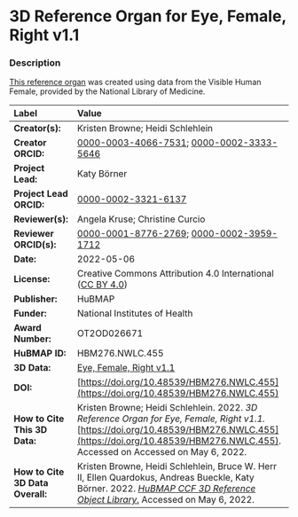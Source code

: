 # 3D Reference Organ for Eye, Female, Right v1.1

### Description
[This reference organ](https://humanatlas.io/3d-reference-library) was created using data from the Visible Human Female, provided by the National Library of Medicine.

| Label | Value |
| :------------- |:-------------|
| **Creator(s):** | Kristen Browne; Heidi Schlehlein |
| **Creator ORCID:** | [0000-0003-4066-7531](https://orcid.org/0000-0003-4066-7531); [0000-0002-3333-5646](https://orcid.org/0000-0002-3333-5646)
| **Project Lead:** | Katy B&ouml;rner |
| **Project Lead ORCID:** | [0000-0002-3321-6137](https://orcid.org/0000-0002-3321-6137) |
| **Reviewer(s):** | Angela Kruse; Christine Curcio |
| **Reviewer ORCID(s):** |[0000-0001-8776-2769](https://doi.org/10.5072/0000-0001-8776-2769); [0000-0002-3959-1712](https://doi.org/10.5072/0000-0002-3959-1712) |
| **Date:** | 2022-05-06 |
| **License:** | Creative Commons Attribution 4.0 International ([CC BY 4.0](https://creativecommons.org/licenses/by/4.0/)) |
| **Publisher:** | HuBMAP |
| **Funder:** | National Institutes of Health |
| **Award Number:** | OT2OD026671 |
| **HuBMAP ID:** | HBM276.NWLC.455 |
| **3D Data:** | [Eye, Female, Right v1.1](https://hubmapconsortium.github.io/ccf-releases/v1.2/models/VH_F_Eye_R.glb) |
| **DOI:** | [https://doi.org/10.48539/HBM276.NWLC.455](https://doi.org/10.48539/HBM276.NWLC.455) |
| **How to Cite This 3D Data:** | Kristen Browne; Heidi Schlehlein. 2022. *3D Reference Organ for Eye, Female, Right v1.1.* [https://doi.org/10.48539/HBM276.NWLC.455](https://doi.org/10.48539/HBM276.NWLC.455). Accessed on Accessed on May 6, 2022. |
| **How to Cite 3D Data Overall:** | Kristen Browne, Heidi Schlehlein, Bruce W. Herr II, Ellen Quardokus, Andreas Bueckle, Katy B&ouml;rner. 2022. [*HuBMAP CCF 3D Reference Object Library*.](https://humanatlas.io/3d-reference-library) Accessed on May 6, 2022. |
